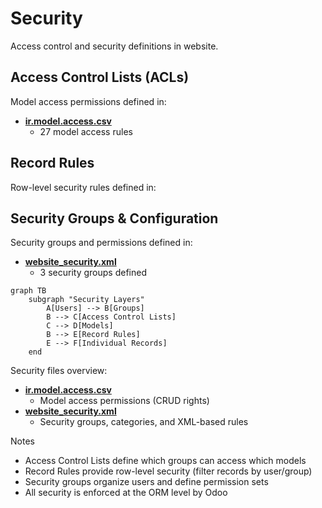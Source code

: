 # Security

Access control and security definitions in website.

## Access Control Lists (ACLs)

Model access permissions defined in:
- **[ir.model.access.csv](../website/security/ir.model.access.csv)**
  - 27 model access rules

## Record Rules

Row-level security rules defined in:

## Security Groups & Configuration

Security groups and permissions defined in:
- **[website_security.xml](../website/security/website_security.xml)**
  - 3 security groups defined

```mermaid
graph TB
    subgraph "Security Layers"
        A[Users] --> B[Groups]
        B --> C[Access Control Lists]
        C --> D[Models]
        B --> E[Record Rules]
        E --> F[Individual Records]
    end
```

Security files overview:
- **[ir.model.access.csv](../website/security/ir.model.access.csv)**
  - Model access permissions (CRUD rights)
- **[website_security.xml](../website/security/website_security.xml)**
  - Security groups, categories, and XML-based rules

Notes
- Access Control Lists define which groups can access which models
- Record Rules provide row-level security (filter records by user/group)
- Security groups organize users and define permission sets
- All security is enforced at the ORM level by Odoo
